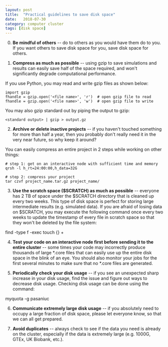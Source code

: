 ```yaml
---
layout: post
title:  "Practical guidelines to save disk space"
date:   2018-07-30
category: computer cluster
tags: [disk space]
---
```


0. **Be mindful of others** -- do to others as you would have them do to you.
If you want others to save disk space for you, save disk space for others.

1. **Compress as much as possible** -- using gzip to save simulations and
results can easily save half of the space required, and won't significantly
degrade computational performance.

If you use Python, you may read and write gzip files as shown below:

```
import gzip
fhandle = gzip.open('<file name>', 'r')  # open gzip file to read
fhandle = gzip.open('<file name>', 'w')  # open gzip file to write
```

You may also gzip standard out by piping the output to gzip:

```
<standard output> | gzip > output.gz
```

2. **Archive or delete inactive projects** -- if you haven't touched something
for more than half a year, then you probably don't really need it in the very
near future, so why keep it around?

You can easily compress an entire project in 2 steps while working on
other things:

```
# step 1: get on an interactive node with sufficient time and memory
qrsh -l h_rt=24:00:00,h_data=32G

# step 2: compress your project
tar czvf project_name.tar.gz project_name/
```

3. **Use the scratch space ($SCRATCH) as much as possible** -- everyone
has 2 TB of space under the $SCRATCH directory that is cleaned up every
two weeks. This type of disk space is perfect for storing large intermediate
results (e.g. simulated data). If you are afraid of losing data on $SCRATCH,
you may execute the following command once every two weeks to update the
timestamp of every file in scratch space so that they won't be deleted by the
file system:

find  -type f  -exec touch {} +

4. **Test your code on an interactive node first before sending it to the
entire cluster** -- some times your code may incorrectly produce thousands
of large \*.core files that can easily use up the entire disk space in the blink
of an eye. You should also monitor your jobs for the first several minutes to
make sure that no \*.core files are generated.

5. **Periodically check your disk usage** -- if you see an unexpected sharp
increase in your disk usage, find the issue and figure out ways to decrease
disk usage. Checking disk usage can be done using the command:

myquota -g pasaniuc

6. **Communicate extremely large disk usage** -- if you absolutely need to
occupy a large fraction of disk space, please let everyone know, so that we
can all get prepared.  

7. **Avoid duplicates** -- always check to see if the data you need is already
on the cluster, especially if the data is extremely large (e.g. 1000G, GTEx,
UK Biobank, etc.).
